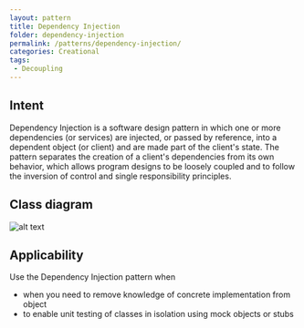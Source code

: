 ```yaml
---
layout: pattern
title: Dependency Injection
folder: dependency-injection
permalink: /patterns/dependency-injection/
categories: Creational
tags:
 - Decoupling
---
```


## Intent
Dependency Injection is a software design pattern in which one or
more dependencies (or services) are injected, or passed by reference, into a
dependent object (or client) and are made part of the client's state. The
pattern separates the creation of a client's dependencies from its own
behavior, which allows program designs to be loosely coupled and to follow the
inversion of control and single responsibility principles.

## Class diagram
![alt text](./etc/dependency-injection.png "Dependency Injection")

## Applicability
Use the Dependency Injection pattern when

* when you need to remove knowledge of concrete implementation from object
* to enable unit testing of classes in isolation using mock objects or stubs
